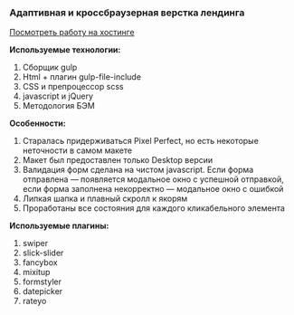 <h3>Адаптивная и кроссбраузерная верстка лендинга</h3>

<a href="http://v985387m.beget.tech/" target="_blank">Посмотреть работу на хостинге</a>

<b>Используемые технологии: </b>
1) Сборщик gulp
2) Html + плагин gulp-file-include
3) CSS и препроцессор scss
4) javascript и jQuery 
5) Методология БЭМ

<p></p>

<b>Особенности:</b>
1) Старалась придерживаться Pixel Perfect, но есть некоторые неточности в самом макете
2) Макет был предоставлен только Desktop версии
3) Валидация форм сделана на чистом javascript. Если форма отправлена — появляется модальное окно с успешной отправкой, если форма заполнена некорректно — модальное окно с ошибкой
4) Липкая шапка и плавный скролл к якорям
5) Проработаны все состояния для каждого кликабельного элемента

<p></p>

<b>Используемые плагины: </b>
1) swiper
2) slick-slider
3) fancybox
4) mixitup
5) formstyler
6) datepicker
7) rateyo
